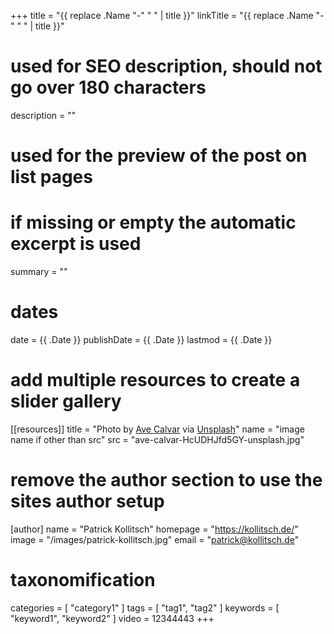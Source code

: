 +++
title = "{{ replace .Name "-" " " | title }}"
linkTitle = "{{ replace .Name "-" " " | title }}"
# used for SEO description, should not go over 180 characters
description = ""
# used for the preview of the post on list pages
# if missing or empty the automatic excerpt is used
summary = ""

# dates
date = {{ .Date }}
publishDate = {{ .Date }}
lastmod = {{ .Date }}

# add multiple resources to create a slider gallery
[[resources]]
title = "Photo by [Ave Calvar](https://unsplash.com/@shotbyrain) via [Unsplash](https://unsplash.com/s/photos/horizon)"
name = "image name if other than src"
src = "ave-calvar-HcUDHJfd5GY-unsplash.jpg"

# remove the author section to use the sites author setup
[author]
name = "Patrick Kollitsch"
homepage = "https://kollitsch.de/"
image = "/images/patrick-kollitsch.jpg"
email = "patrick@kollitsch.de"

# taxonomification
categories = [
  "category1"
]
tags = [
  "tag1", 
  "tag2"
]
keywords = [
  "keyword1", 
  "keyword2"
]
video = 12344443
+++
